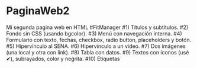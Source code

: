 # PaginaWeb2
Mi segunda pagina web en HTML
#FitManager
#1) Títulos y subtítulos.
#2) Fondo sin CSS (usando bgcolor).
#3) Menú con navegación interna.
#4) Formulario con texto, fechas, checkbox, radio button, placeholders y botón.
#5) Hipervínculo al SENA.
#6) Hipervínculo a un video.
#7) Dos imágenes (una local y otra con link).
#8) Tabla con datos.
#9) Textos con íconos (usé ✔), subrayados, color y negrita.
#10) Etiquetas <header> <footer> <meta> <title>.
